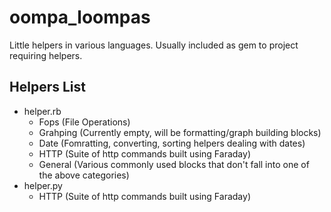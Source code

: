 # oompa_loompas
Little helpers in various languages. Usually included as gem to project requiring helpers. 


## Helpers List 
- helper.rb
  - Fops (File Operations)
  - Grahping (Currently empty, will be formatting/graph building blocks)
  - Date (Fomratting, converting, sorting helpers dealing with dates)
  - HTTP (Suite of http commands built using Faraday)
  - General (Various commonly used blocks that don't fall into one of the above categories)
- helper.py
  - HTTP (Suite of http commands built using Faraday)
